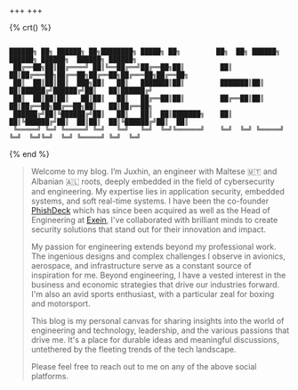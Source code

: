 +++
+++

{% crt() %}
```

██████╗ ██╗ ██████╗ ██╗████████╗ █████╗ ██╗         ██╗  ██╗ ██████╗ ██████╗ ██████╗  ██████╗ ██████╗
 ██╔══██╗██║██╔════╝ ██║╚══██╔══╝██╔══██╗██║         ██║  ██║██╔═══██╗██╔══██╗██╔══██╗██╔═══██╗██╔══██╗
 ██║  ██║██║██║  ███╗██║   ██║   ███████║██║         ███████║██║   ██║██████╔╝██████╔╝██║   ██║██████╔╝
 ██║  ██║██║██║   ██║██║   ██║   ██╔══██║██║         ██╔══██║██║   ██║██╔══██╗██╔══██╗██║   ██║██╔══██╗
 ██████╔╝██║╚██████╔╝██║   ██║   ██║  ██║███████╗    ██║  ██║╚██████╔╝██║  ██║██║  ██║╚██████╔╝██║  ██║
 ╚═════╝ ╚═╝ ╚═════╝ ╚═╝   ╚═╝   ╚═╝  ╚═╝╚══════╝    ╚═╝  ╚═╝ ╚═════╝ ╚═╝  ╚═╝╚═╝  ╚═╝ ╚═════╝ ╚═╝  ╚═╝
```
{% end %}

> Welcome to my blog. I’m Juxhin, an engineer with Maltese 🇲🇹 and Albanian 🇦🇱 roots, deeply embedded in the field of cybersecurity and engineering. My expertise lies in application security, embedded systems, and soft real-time systems. I have been the co-founder [PhishDeck](https://phishdeck.com/) which has since been acquired as well as the Head of Engineering at [Exein](https://exein.io/), I've collaborated with brilliant minds to create security solutions that stand out for their innovation and impact.
>
> My passion for engineering extends beyond my professional work. The ingenious designs and complex challenges I observe in avionics, aerospace, and infrastructure serve as a constant source of inspiration for me. Beyond engineering, I have a vested interest in the business and economic strategies that drive our industries forward. I'm also an avid sports enthusiast, with a particular zeal for boxing and motorsport.
>
> This blog is my personal canvas for sharing insights into the world of engineering and technology, leadership, and the various passions that drive me. It's a place for durable ideas and meaningful discussions, untethered by the fleeting trends of the tech landscape.
>
> Please feel free to reach out to me on any of the above social platforms.
